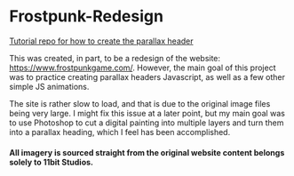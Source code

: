 # Frostpunk-Redesign

[Tutorial repo for how to create the parallax header](https://github.com/ethandpark/frostpunk-tutorial)

This was created, in part, to be a redesign of the website: https://www.frostpunkgame.com/. However, the main goal of this project was to practice creating parallax headers Javascript, as well as a few other simple JS animations.

The site is rather slow to load, and that is due to the original image files being very large. I might fix this issue at a later point, but my main goal was to use Photoshop to cut a digital painting into multiple layers and turn them into a parallax heading, which I feel has been accomplished.

#### All imagery is sourced straight from the original website content belongs solely to 11bit Studios.
